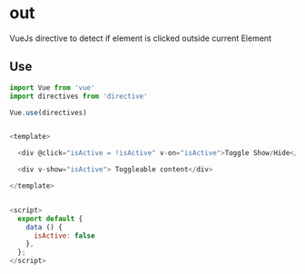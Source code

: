 # out
VueJs directive to detect if element is clicked outside current Element

## Use

```js
import Vue from 'vue'
import directives from 'directive'

Vue.use(directives)

```

```js

<template>

  <div @click="isActive = !isActive" v-on="isActive">Toggle Show/Hide</div>

  <div v-show="isActive"> Toggleable content</div>

</template>


<script>
  export default {
    data () {
      isActive: false
    },
  };
</script>
```
